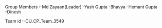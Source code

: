 Group Members
:-Md Zayaan(Leader)
-Yash Gupta
-Bhavya
-Hemant Gupta
-Dinesh


Team id
:-CU_CP_Team_3549


